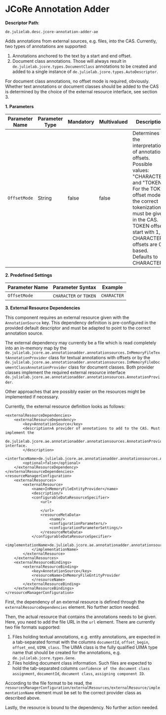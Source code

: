 # JCoRe Annotation Adder

**Descriptor Path**:
```
de.julielab.desc.jcore-annotation-adder-ae
```

Adds annotations from external sources, e.g. files, into the CAS. Currently, two types of annotations are supported:

1. Annotations anchored to the text by a start and end offset.
2. Document class annotations. Those will always result in `de.julielab.jcore.types.DocumentClass` annotations to be created and added to a single instance of `de.julielab.jcore.types.AutoDescriptor`.

For document class annotations, no offset mode is required, obviously. Whether text annotations or document classes should be added to the CAS is determined by the choice of the external resource interface, see section 3.



**1. Parameters**

| Parameter Name | Parameter Type | Mandatory | Multivalued | Description |
|----------------|----------------|-----------|-------------|-------------|
| `OffsetMode` | String | false | false | Determines the interpretation of annotation offsets. Possible values: "CHARACTER" and "TOKEN". For the TOKEN offset mode, the correct tokenization must be given in the CAS. TOKEN offsets start with 1, CHARACTER offsets are 0-based. Defaults to CHARACTER. |

**2. Predefined Settings**

| Parameter Name | Parameter Syntax | Example |
|----------------|------------------|---------|
| `OffsetMode` | `CHARACTER` or `TOKEN` | `CHARACTER` |

**3. External Resource Dependencies**

This component requires an external resource given with the `AnnotationSource` key. This dependency definition is pre-configured in the provided default descriptor and must be adapted to point to the correct annotation source.

The external dependency may currently be a file which is read completely into an in-memory map by the `de.julielab.jcore.ae.annotationadder.annotationsources.InMemoryFileTextAnnotationProvider` class for textual annotations with offsets or by the `de.julielab.jcore.ae.annotationadder.annotationsources.InMemoryFileDocumentClassAnnotationProvider` class for document classes. Both provider classes implement the required external resource interface `de.julielab.jcore.ae.annotationadder.annotationsources.AnnotationProvider`.

Other approaches that are possibly easier on the resources might be implemented if necessary.

Currently, the external resource definition looks as follows:

    <externalResourceDependencies>
        <externalResourceDependency>
            <key>AnnotationSource</key>
            <description>A provider of annotations to add to the CAS. Must implement the
                de.julielab.jcore.ae.annotationadder.annotationsources.AnnotationProvider interface.
            </description>
            <interfaceName>de.julielab.jcore.ae.annotationadder.annotationsources.AnnotationProvider</interfaceName>
            <optional>false</optional>
        </externalResourceDependency>
    </externalResourceDependencies>
    <resourceManagerConfiguration>
        <externalResources>
            <externalResource>
                <name>InMemoryFileEntityProvider</name>
                <description/>
                <configurableDataResourceSpecifier>
                    <url>

                    </url>
                    <resourceMetaData>
                        <name/>
                        <configurationParameters/>
                        <configurationParameterSettings/>
                    </resourceMetaData>
                </configurableDataResourceSpecifier>
                <implementationName>de.julielab.jcore.ae.annotationadder.annotationsources.InMemoryFileTextAnnotationProvider
                </implementationName>
            </externalResource>
        </externalResources>
        <externalResourceBindings>
            <externalResourceBinding>
                <key>AnnotationSource</key>
                <resourceName>InMemoryFileEntityProvider
                </resourceName>
            </externalResourceBinding>
        </externalResourceBindings>
    </resourceManagerConfiguration>
    
First, the dependency of an external resource is defined through the `externalResourceDependencies` element. No further action needed.

Then, the actual resource that contains the annotations needs to be given. Here, you need to add the file URL in the `url` element.
There are currently two file formats supported:
1. Files holding textual annotations, e.g. entity annotations, are expected in a tab-separated format with the columns `documentId`, `offset_begin`, `offset_end`, `UIMA_class`. The UIMA class is the fully qualified UIMA type name that should be created for the annotations, e.g. `de.julielab.jcore.types.Gene`.
2. Files holding document class information. Such files are expected to hold the tab-separated columns `confidence of the document class assignment`, `documentId`, `document class`, `assigning component ID`.

According to the file format to be read, the `resourcesManagerConfiguration/externalResources/externalResource/implementationName` element must be set to the correct provider class as described above.

Lastly, the resource is bound to the dependency. No further action needed.